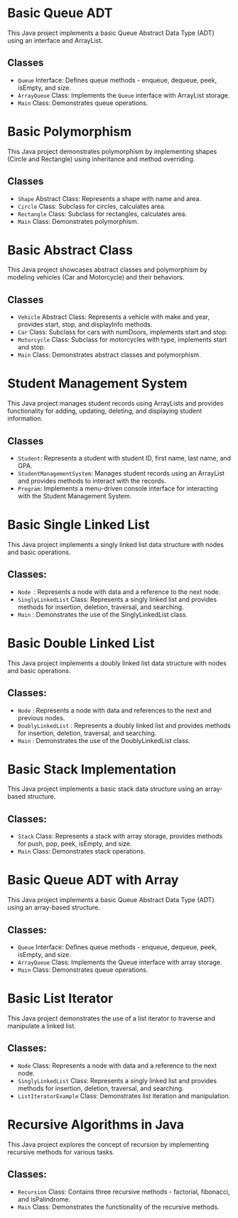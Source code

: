 # Basic Queue ADT

This Java project implements a basic Queue Abstract Data Type (ADT) using an interface and ArrayList.

## Classes

- `Queue` Interface: Defines queue methods - enqueue, dequeue, peek, isEmpty, and size.
- `ArrayQueue` Class: Implements the `Queue` interface with ArrayList storage.
- `Main` Class: Demonstrates queue operations.


# Basic Polymorphism

This Java project demonstrates polymorphism by implementing shapes (Circle and Rectangle) using inheritance and method overriding.

## Classes

- `Shape` Abstract Class: Represents a shape with name and area.
- `Circle` Class: Subclass for circles, calculates area.
- `Rectangle` Class: Subclass for rectangles, calculates area.
- `Main` Class: Demonstrates polymorphism.


# Basic Abstract Class 

This Java project showcases abstract classes and polymorphism by modeling vehicles (Car and Motorcycle) and their behaviors.

## Classes

- `Vehicle` Abstract Class: Represents a vehicle with make and year, provides start, stop, and displayInfo methods.
- `Car` Class: Subclass for cars with numDoors, implements start and stop.
- `Motorcycle` Class: Subclass for motorcycles with type, implements start and stop.
- `Main` Class: Demonstrates abstract classes and polymorphism.

# Student Management System

This Java project manages student records using ArrayLists and provides functionality for adding, updating, deleting, and displaying student information.

## Classes

- `Student`: Represents a student with student ID, first name, last name, and GPA.
- `StudentManagementSystem`: Manages student records using an ArrayList and provides methods to interact with the records.
- `Program`: Implements a menu-driven console interface for interacting with the Student Management System.


# Basic Single Linked List

This Java project implements a singly linked list data structure with nodes and basic operations.

## Classes:

- `Node `: Represents a node with data and a reference to the next node.
- `SinglyLinkedList` Class: Represents a singly linked list and provides methods for insertion, deletion, traversal, and searching.
- `Main` : Demonstrates the use of the SinglyLinkedList class.

# Basic Double Linked List
This Java project implements a doubly linked list data structure with nodes and basic operations.

## Classes:

- `Node` : Represents a node with data and references to the next and previous nodes.
- `DoublyLinkedList` : Represents a doubly linked list and provides methods for insertion, deletion, traversal, and searching.
- `Main` : Demonstrates the use of the DoublyLinkedList class.


# Basic Stack Implementation

This Java project implements a basic stack data structure using an array-based structure.

## Classes:

- `Stack` Class: Represents a stack with array storage, provides methods for push, pop, peek, isEmpty, and size.
- `Main` Class: Demonstrates stack operations.


# Basic Queue ADT with Array

This Java project implements a basic Queue Abstract Data Type (ADT) using an array-based structure.

## Classes:

- `Queue` Interface: Defines queue methods - enqueue, dequeue, peek, isEmpty, and size.
- `ArrayQueue` Class: Implements the Queue interface with array storage.
- `Main` Class: Demonstrates queue operations.

# Basic List Iterator
This Java project demonstrates the use of a list iterator to traverse and manipulate a linked list.

## Classes:

- `Node` Class: Represents a node with data and a reference to the next node.
- `SinglyLinkedList` Class: Represents a singly linked list and provides methods for insertion, deletion, traversal, and searching.
- `ListIteratorExample` Class: Demonstrates list iteration and manipulation.

# Recursive Algorithms in Java
This Java project explores the concept of recursion by implementing recursive methods for various tasks.

## Classes:

- `Recursion` Class: Contains three recursive methods - factorial, fibonacci, and isPalindrome.
- `Main` Class: Demonstrates the functionality of the recursive methods.
